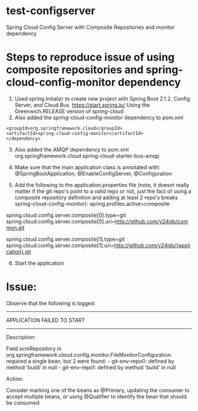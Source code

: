 # test-configserver
Spring Cloud Config Server with Composite Repositories and monitor dependency

# Steps to reproduce issue of using composite repositories and spring-cloud-config-monitor dependency

1. Used spring Initalizr to create new project with Spring Boot 2.1.2, Config Server, and Cloud Bus.
https://start.spring.io/
Using the Greenwich.RELEASE version of spring-cloud
2. Also added the spring-cloud-config-monitor dependency to pom.xml
```xml<dependency>
<groupId>org.springframework.cloud</groupId>
<artifactId>spring-cloud-config-monitor</artifactId>
</dependency>
```
3. Also added the AMQP dependency to pom.xml
   <dependency>
			<groupId>org.springframework.cloud</groupId>
			<artifactId>spring-cloud-starter-bus-amqp</artifactId>
		</dependency>
    
4. Make sure that the main application class is annotated with: @SpringBootApplication, @EnableConfigServer, @Configuration

5. Add the following to the application.properties file (note, it doesnt really matter if the git repo's point to a valid repo or not, just the fact of using a composite repository definition and adding at least 2 repo's breaks spring-cloud-config-monitor):
spring.profiles.active=composite

spring.cloud.config.server.composite[0].type=git
spring.cloud.config.server.composite[0].uri=http://github.com/y24jds/common.git

spring.cloud.config.server.composite[1].type=git
spring.cloud.config.server.composite[1].uri=http://github.com/y24jds/{application}.git

6.  Start the application

# Issue:
Observe that the following is logged:
***************************
APPLICATION FAILED TO START
***************************

Description:

Field scmRepository in org.springframework.cloud.config.monitor.FileMonitorConfiguration required a single bean, but 2 were found:
	- git-env-repo0: defined by method 'build' in null
	- git-env-repo1: defined by method 'build' in null


Action:

Consider marking one of the beans as @Primary, updating the consumer to accept multiple beans, or using @Qualifier to identify the bean that should be consumed

